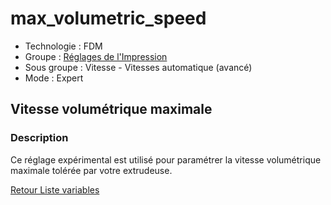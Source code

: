 # max_volumetric_speed

* Technologie : FDM
* Groupe : [Réglages de l'Impression](../print_settings/print_settings.md)
* Sous groupe : Vitesse - Vitesses automatique (avancé)
* Mode : Expert

## Vitesse volumétrique maximale

### Description

Ce réglage expérimental est utilisé pour paramétrer la vitesse volumétrique maximale tolérée par votre extrudeuse.

[Retour Liste variables](variable_list.md)